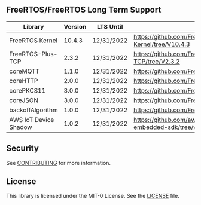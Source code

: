 ## FreeRTOS/FreeRTOS Long Term Support

| Library               | Version | LTS Until  | LTS Repo URL.                                                             |
|-----------------------|---------|------------|---------------------------------------------------------------------------|
| FreeRTOS Kernel       | 10.4.3  | 12/31/2022 | https://github.com/FreeRTOS/FreeRTOS-Kernel/tree/V10.4.3                  |
| FreeRTOS-Plus-TCP     | 2.3.2   | 12/31/2022 | https://github.com/FreeRTOS/FreeRTOS-Plus-TCP/tree/V2.3.2                 |
| coreMQTT              | 1.1.0   | 12/31/2022 | https://github.com/FreeRTOS/coreMQTT/tree/v1.1.0                          |
| coreHTTP              | 2.0.0   | 12/31/2022 | https://github.com/FreeRTOS/coreHTTP/tree/v2.0.0                          |
| corePKCS11            | 3.0.0   | 12/31/2022 | https://github.com/FreeRTOS/corePKCS11/tree/v3.0.0                        |
| coreJSON              | 3.0.0   | 12/31/2022 | https://github.com/FreeRTOS/coreJSON/tree/v3.0.0                          |
| backoffAlgorithm      | 1.0.0   | 12/31/2022 | https://github.com/FreeRTOS/backoffAlgorithm/tree/v1.0.0                  |
| AWS IoT Device Shadow | 1.0.2   | 12/31/2022 | https://github.com/aws/Device-Shadow-for-AWS-IoT-embedded-sdk/tree/v1.0.2 |


## Security

See [CONTRIBUTING](CONTRIBUTING.md#security-issue-notifications) for more information.

## License

This library is licensed under the MIT-0 License. See the [LICENSE](LICENSE.md) file.

